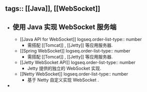 tags:: [[Java]], [[WebSocket]]
---

- ## 使用 Java 实现 WebSocket 服务端
	- [[Java API for WebSocket]] 
	  logseq.order-list-type:: number
		- 需搭配 [[Tomcat]] , [[Jetty]] 等应用服务器.
	- [[Spring WebSocket]] 
	  logseq.order-list-type:: number
		- 需搭配 [[Tomcat]] , [[Jetty]] 等应用服务器.
	- [[Jetty WebSocket API​]]
	  logseq.order-list-type:: number
		- Jetty 提供的独立的 WebSocket 实现.
	- [[Netty WebSocket]]
	  logseq.order-list-type:: number
		- 基于 Netty 自定义实现 WebSocket .
-